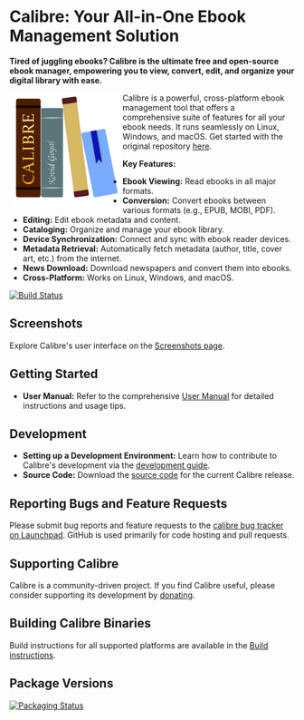 # Calibre: Your All-in-One Ebook Management Solution

**Tired of juggling ebooks? Calibre is the ultimate free and open-source ebook manager, empowering you to view, convert, edit, and organize your digital library with ease.**

<img align="left" src="https://raw.githubusercontent.com/kovidgoyal/calibre/master/resources/images/lt.png" height="200" width="200"/>

Calibre is a powerful, cross-platform ebook management tool that offers a comprehensive suite of features for all your ebook needs.  It runs seamlessly on Linux, Windows, and macOS.  Get started with the original repository [here](https://github.com/kovidgoyal/calibre).

**Key Features:**

*   **Ebook Viewing:** Read ebooks in all major formats.
*   **Conversion:** Convert ebooks between various formats (e.g., EPUB, MOBI, PDF).
*   **Editing:**  Edit ebook metadata and content.
*   **Cataloging:** Organize and manage your ebook library.
*   **Device Synchronization:**  Connect and sync with ebook reader devices.
*   **Metadata Retrieval:** Automatically fetch metadata (author, title, cover art, etc.) from the internet.
*   **News Download:** Download newspapers and convert them into ebooks.
*   **Cross-Platform:** Works on Linux, Windows, and macOS.

[![Build Status](https://github.com/kovidgoyal/calibre/workflows/CI/badge.svg)](https://github.com/kovidgoyal/calibre/actions?query=workflow%3ACI)

## Screenshots

Explore Calibre's user interface on the [Screenshots page](https://calibre-ebook.com/demo).

## Getting Started

*   **User Manual:**  Refer to the comprehensive [User Manual](https://manual.calibre-ebook.com) for detailed instructions and usage tips.

## Development

*   **Setting up a Development Environment:** Learn how to contribute to Calibre's development via the [development guide](https://manual.calibre-ebook.com/develop.html).
*   **Source Code:** Download the [source code](https://calibre-ebook.com/dist/src) for the current Calibre release.

## Reporting Bugs and Feature Requests

Please submit bug reports and feature requests to the [calibre bug tracker on Launchpad](https://bugs.launchpad.net/calibre). GitHub is used primarily for code hosting and pull requests.

## Supporting Calibre

Calibre is a community-driven project. If you find Calibre useful, please consider supporting its development by [donating](https://calibre-ebook.com/donate).

## Building Calibre Binaries

Build instructions for all supported platforms are available in the [Build instructions](bypy/README.rst).

## Package Versions

[![Packaging Status](https://repology.org/badge/vertical-allrepos/calibre.svg?columns=3&header=calibre)](https://repology.org/project/calibre/versions)